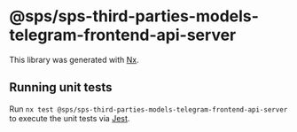 # @sps/sps-third-parties-models-telegram-frontend-api-server

This library was generated with [Nx](https://nx.dev).

## Running unit tests

Run `nx test @sps/sps-third-parties-models-telegram-frontend-api-server` to execute the unit tests via [Jest](https://jestjs.io).
